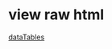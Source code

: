 
# view raw html

[dataTables](http://htmlpreview.github.io/?https://github.com/OCKProject/Force11-OCKWG/blob/master/demos/epmc250/full.dataTables.html)
